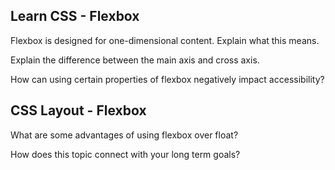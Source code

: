 ## Learn CSS - Flexbox

Flexbox is designed for one-dimensional content. Explain what this means.


Explain the difference between the main axis and cross axis.


How can using certain properties of flexbox negatively impact accessibility?

## CSS Layout - Flexbox

What are some advantages of using flexbox over float?


How does this topic connect with your long term goals?
    